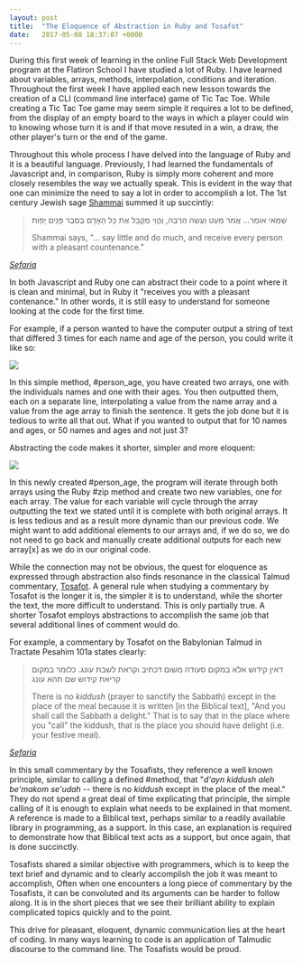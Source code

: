 ```yaml
---
layout: post
title:  "The Eloquence of Abstraction in Ruby and Tosafot"
date:   2017-05-08 18:37:07 +0000
---
```



During this first week of learning in the online Full Stack Web Development program at the Flatiron School I have studied a lot of Ruby. I have learned about variables, arrays, methods, interpolation, conditions and iteration. Throughout the first week I have applied each new lesson towards the creation of a CLI (command line interface) game of Tic Tac Toe. While creating a Tic Tac Toe game may seem simple it requires a lot to be defined, from the display of an empty board to the ways in which a player could win to knowing whose turn it is and if that move resuted in a win, a draw, the other player's turn or the end of the game.

Throughout this whole process I have delved into the language of Ruby and it is a beautiful language. Previously, I had learned the fundamentals of Javascript and, in comparison, Ruby is simply more coherent and more closely resembles the way we actually speak. This is evident in the way that one can minimize the need to say a lot in order to accomplish a lot. The 1st century Jewish sage [Shammai](https://en.wikipedia.org/wiki/Shammai) summed it up succintly:

> שַׁמַּאי אוֹמֵר... אֱמֹר מְעַט וַעֲשֵׂה הַרְבֵּה, וֶהֱוֵי מְקַבֵּל אֶת כָּל הָאָדָם בְּסֵבֶר פָּנִים יָפוֹת
> 
> Shammai says, "... say little and do much, and receive every person with a pleasant countenance."

[*Sefaria*](https://www.sefaria.org/Pirkei_Avot.1.15?lang=bi&with=all&lang2=en)

In both Javascript and Ruby one can abstract their code to a point where it is clean and minimal, but in Ruby it "receives you with a pleasant contenance." In other words, it is still easy to understand for someone looking at the code for the first time.

For example, if a person wanted to have the computer output a string of text that differed 3 times for each name and age of the person, you could write it like so:

![](http://i63.tinypic.com/68zzw8.png)

In this simple method, #person_age, you have created two arrays, one with the individuals names and one with their ages. You then outputted them, each on a separate line, interpolating a value from the name array and a value from the age array to finish the sentence. It gets the job done but it is tedious to write all that out. What if you wanted to output that for 10 names and ages, or 50 names and ages and not just 3?

Abstracting the code makes it shorter, simpler and more eloquent:

![](http://i64.tinypic.com/2n9yrd3.png)

In this newly created #person_age, the program will iterate through both arrays using the Ruby #zip method and create two new variables, one for each array. The value for each variable will cycle through the array outputting the text we stated until it is complete with both original arrays. It is less tedious and as a result more dynamic than our previous code. We might want to add additional elements to our arrays and, if we do so, we do not need to go back and manually create additional outputs for each new array[x] as we do in our original code. 

While the connection may not be obvious, the quest for eloquence as expressed through abstraction also finds resonance in the classical Talmud commentary, [Tosafot](https://en.wikipedia.org/wiki/Tosafot). A general rule when studying a commentary by Tosafot is the longer it is, the simpler it is to understand, while the shorter the text, the more difficult to understand. This is only partially true. A shorter Tosafot employs abstractions to accomplish the same job that several additional lines of comment would do.

For example, a commentary by Tosafot on the Babylonian Talmud in Tractate Pesahim 101a states clearly:

> דאין קידוש אלא במקום סעודה משום דכתיב וקראת לשבת עונג. כלומר במקום קריאת קידוש שם תהא עונג
> 
> There is no *kiddush* (prayer to sanctify the Sabbath) except in the place of the meal because it is written [in the Biblical text], "And you shall call the Sabbath a delight." That is to say that in the place where you "call" the kiddush, that is the place you should have delight (i.e. your festive meal).

[*Sefaria*](http://www.sefaria.org/Tosafot_on_Pesachim.101a.1.1?lang=bi&with=all&lang2=en)

In this small commentary by the Tosafists, they reference a well known principle, similar to calling a defined #method, that "*d'ayn kiddush aleh be'makom se'udah* -- there is no *kiddush* except in the place of the meal." They do not spend a great deal of time explicating that principle, the simple calling of it is enough to explain what needs to be explained in that moment. A reference is made to a Biblical text, perhaps similar to a readily available library in programming, as a support. In this case, an explanation is required to demonstrate how that Biblical text acts as a support, but once again, that is done succinctly. 

Tosafists shared a similar objective with programmers, which is to keep the text brief and dynamic and to clearly accomplish the job it was meant to accomplish, Often when one encounters a long piece of commentary by the Tosafists, it can be convoluted and its arguments can be harder to follow along. It is in the short pieces that we see their brilliant ability to explain complicated topics quickly and to the point. 

This drive for pleasant, eloquent, dynamic communication lies at the heart of coding. In many ways learning to code is an application of Talmudic discourse to the command line. The Tosafists would be proud.

